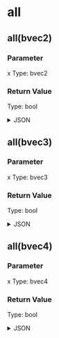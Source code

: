 # all

## all(bvec2)

### Parameter

x
  Type: bvec2

### Return Value

  Type: bool

<details><summary>JSON</summary>

```
{
  "Type": "all(bvec2)",
  "Name": "all(bvec2)",
  "Category": 1,
  "InputPins": [
    {
      "Connection": null,
      "Id": "x",
      "Type": "bvec2"
    }
  ],
  "OutputPins": [
    {
      "Id": "",
      "Type": "bool"
    }
  ]
}
```

</details>

## all(bvec3)

### Parameter

x
  Type: bvec3

### Return Value

  Type: bool

<details><summary>JSON</summary>

```
{
  "Type": "all(bvec3)",
  "Name": "all(bvec3)",
  "Category": 1,
  "InputPins": [
    {
      "Connection": null,
      "Id": "x",
      "Type": "bvec3"
    }
  ],
  "OutputPins": [
    {
      "Id": "",
      "Type": "bool"
    }
  ]
}
```

</details>

## all(bvec4)

### Parameter

x
  Type: bvec4

### Return Value

  Type: bool

<details><summary>JSON</summary>

```
{
  "Type": "all(bvec4)",
  "Name": "all(bvec4)",
  "Category": 1,
  "InputPins": [
    {
      "Connection": null,
      "Id": "x",
      "Type": "bvec4"
    }
  ],
  "OutputPins": [
    {
      "Id": "",
      "Type": "bool"
    }
  ]
}
```

</details>

